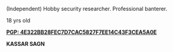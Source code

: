 (Independent) Hobby security researcher. Professional banterer.

18 yrs old

[**PGP: 4E322BB28FEC7D7CAC5827F7EE14C43F3CEA5A0E**](https://keybase.io/tjkr0wn/pgp_keys.asc)

__KASSAR SAGN__

